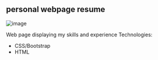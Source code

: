 ## personal webpage resume

![image](https://github.com/pastorZakaia/HTML-CV-Webpage/assets/94982635/6596467e-a578-457a-a215-d43b248a1f27)


Web page displaying my skills and experience
Technologies:
- CSS/Bootstrap
- HTML
